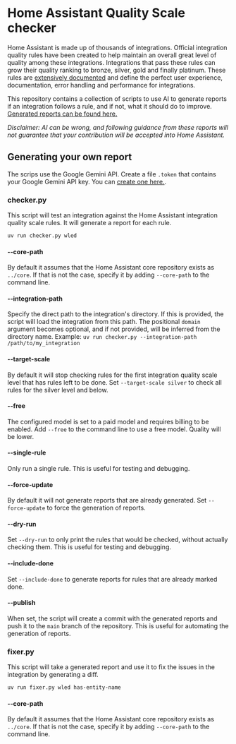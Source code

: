 # Home Assistant Quality Scale checker

Home Assistant is made up of thousands of integrations. Official integration quality rules have been created to help maintain an overall great level of quality among these integrations. Integrations that pass these rules can grow their quality ranking to bronze, silver, gold and finally platinum. These rules are [extensively documented](https://developers.home-assistant.io/docs/core/integration-quality-scale/rules/) and define the perfect user experience, documentation, error handling and performance for integrations.

This repository contains a collection of scripts to use AI to generate reports if an integration follows a rule, and if not, what it should do to improve. [Generated reports can be found here.](https://github.com/balloob/home-assistant-quality-checker/tree/main/generated)

_Disclaimer: AI can be wrong, and following guidance from these reports will not guarantee that your contribution will be accepted into Home Assistant._

## Generating your own report

The scrips use the Google Gemini API. Create a file `.token` that contains your Google Gemini API key. You can [create one here.](https://aistudio.google.com/apikey).

### checker.py

This script will test an integration against the Home Assistant integration quality scale rules. It will generate a report for each rule.

```bash
uv run checker.py wled
```

#### --core-path

By default it assumes that the Home Assistant core repository exists as `../core`. If that is not the case, specify it by adding `--core-path` to the command line.

#### --integration-path

Specify the direct path to the integration's directory. If this is provided, the script will load the integration from this path. The positional `domain` argument becomes optional, and if not provided, will be inferred from the directory name. Example: `uv run checker.py --integration-path /path/to/my_integration`

#### --target-scale

By default it will stop checking rules for the first integration quality scale level that has rules left to be done. Set `--target-scale silver` to check all rules for the silver level and below.

#### --free

The configured model is set to a paid model and requires billing to be enabled. Add `--free` to the command line to use a free model. Quality will be lower.

#### --single-rule

Only run a single rule. This is useful for testing and debugging.

#### --force-update

By default it will not generate reports that are already generated. Set `--force-update` to force the generation of reports.

#### --dry-run

Set `--dry-run` to only print the rules that would be checked, without actually checking them. This is useful for testing and debugging.

#### --include-done

Set `--include-done` to generate reports for rules that are already marked done.

#### --publish

When set, the script will create a commit with the generated reports and push it to the `main` branch of the repository. This is useful for automating the generation of reports.

### fixer.py

This script will take a generated report and use it to fix the issues in the integration by generating a diff.

```bash
uv run fixer.py wled has-entity-name
```

#### --core-path

By default it assumes that the Home Assistant core repository exists as `../core`. If that is not the case, specify it by adding `--core-path` to the command line.
